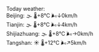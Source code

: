 Today weather:  
Beijing: 🌫  🌡️+8°C 🌬️↓0km/h  
Tianjin: 🌫  🌡️+8°C 🌬️↓4km/h  
Shijiazhuang: 🌫  🌡️+8°C 🌬️→0km/h  
Tangshan: ☀️ 🌡️+12°C 🌬️↗5km/h  
